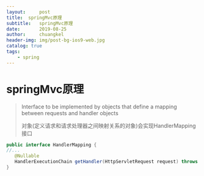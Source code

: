 ```yaml
---
layout:     post
title:	springMvc原理
subtitle: 	springMvc原理
date:       2019-08-25
author:     chuangkel
header-img: img/post-bg-ios9-web.jpg
catalog: true
tags:
    - spring
---
```


# springMvc原理

> Interface to be implemented by objects that define a mapping between requests and handler objects
>
> 对象(定义请求和请求处理器之间映射关系的对象)会实现HandlerMapping接口

```java
public interface HandlerMapping {
//...
   @Nullable
   HandlerExecutionChain getHandler(HttpServletRequest request) throws Exception;
}
```


